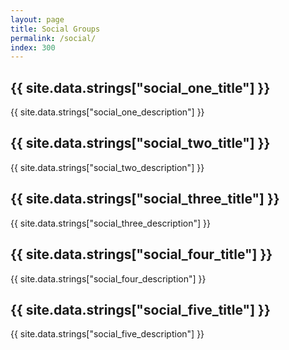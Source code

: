 ```yaml
---
layout: page
title: Social Groups
permalink: /social/
index: 300
---
```


<div class="section sectionBorderBottom backgroundMoreThanGaming backgroundImageCenter justifySpaceAround alignCenter">
  <div class="sectionColumnHalf tintLightDark lightShadow">
    <h2>{{ site.data.strings["social_one_title"] }}</h2>
    <p>{{ site.data.strings["social_one_description"] }}</p>
  </div>
  <div class="sectionColumnHalf">
  </div>
</div>

<div class="section sectionBorderBottom backgroundFilmClub backgroundImageRight backgroundImageRightNotch justifySpaceAround alignCenter">
  <div class="sectionColumnHalf tintDark shadow">
    <h2>{{ site.data.strings["social_two_title"] }}</h2>
    <p>{{ site.data.strings["social_two_description"] }}</p>
  </div>
  <div class="sectionColumnHalf centerFlex">
  </div>
</div>

<div class="section sectionBorderBottom backgroundAnimeClub backgroundImageLeft backgroundImageLeftNotch justifySpaceAround alignCenter">
  <div class="sectionColumnHalf centerFlex">
  </div>
  <div class="sectionColumnHalf tintDark shadow">
    <h2>{{ site.data.strings["social_three_title"] }}</h2>
    <p>{{ site.data.strings["social_three_description"] }}</p>
  </div>
</div>

<div class="section sectionBorderBottom backgroundBookClub backgroundImageRight backgroundImageRightNotch justifySpaceAround alignCenter">
  <div class="sectionColumnHalf tintDark shadow">
    <h2>{{ site.data.strings["social_four_title"] }}</h2>
    <p>{{ site.data.strings["social_four_description"] }}</p>
  </div>
  <div class="sectionColumnHalf centerFlex">
  </div>
</div>

<div class="section sectionBorderBottom backgroundF1Club backgroundImageLeft backgroundImageLeftNotch justifySpaceAround alignCenter">
  <div class="sectionColumnHalf centerFlex">
  </div>
  <div class="sectionColumnHalf tintDark shadow">
    <h2>{{ site.data.strings["social_five_title"] }}</h2>
    <p>{{ site.data.strings["social_five_description"] }}</p>
  </div>
</div>
